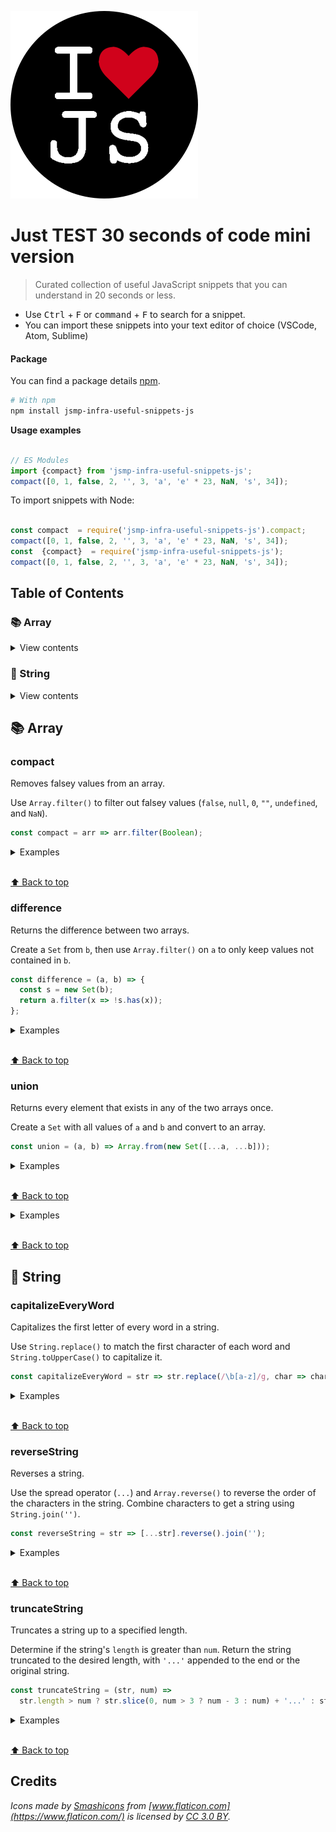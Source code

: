 ![Logo](./logo.png)

# Just TEST 30 seconds of code mini version

> Curated collection of useful JavaScript snippets that you can understand in 20 seconds or less.

- Use <kbd>Ctrl</kbd> + <kbd>F</kbd> or <kbd>command</kbd> + <kbd>F</kbd> to search for a snippet.
- You can import these snippets into your text editor of choice (VSCode, Atom, Sublime) 

#### Package

You can find a package details [npm](https://www.npmjs.com/package/jsmp-infra-useful-snippets-js).

```bash
# With npm
npm install jsmp-infra-useful-snippets-js
```



**Usage examples**

```js

// ES Modules
import {compact} from 'jsmp-infra-useful-snippets-js';
compact([0, 1, false, 2, '', 3, 'a', 'e' * 23, NaN, 's', 34]);
```

To import snippets with Node:

```js

const compact  = require('jsmp-infra-useful-snippets-js').compact;
compact([0, 1, false, 2, '', 3, 'a', 'e' * 23, NaN, 's', 34]);
const  {compact}  = require('jsmp-infra-useful-snippets-js');
compact([0, 1, false, 2, '', 3, 'a', 'e' * 23, NaN, 's', 34]);
```


## Table of Contents

### 📚 Array

<details>
<summary>View contents</summary>

* [`compact`](#compact)
* [`difference`](#difference)
* [`union`](#union)

</details>


### 📜 String

<details>
<summary>View contents</summary>


* [`capitalizeEveryWord`](#capitalizeeveryword)
* [`reverseString`](#reversestring)
* [`truncateString`](#truncatestring)


</details>

 ## 📚 Array



### compact

Removes falsey values from an array.

Use `Array.filter()` to filter out falsey values (`false`, `null`, `0`, `""`, `undefined`, and `NaN`).

```js
const compact = arr => arr.filter(Boolean);
```

<details>
<summary>Examples</summary>

```js
compact([0, 1, false, 2, '', 3, 'a', 'e' * 23, NaN, 's', 34]); // [ 1, 2, 3, 'a', 's', 34 ]
```

</details>

<br>[⬆ Back to top](#table-of-contents)



### difference

Returns the difference between two arrays.

Create a `Set` from `b`, then use `Array.filter()` on `a` to only keep values not contained in `b`.

```js
const difference = (a, b) => {
  const s = new Set(b);
  return a.filter(x => !s.has(x));
};
```

<details>
<summary>Examples</summary>

```js
difference([1, 2, 3], [1, 2, 4]); // [3]
```

</details>

<br>[⬆ Back to top](#table-of-contents)




### union

Returns every element that exists in any of the two arrays once.

Create a `Set` with all values of `a` and `b` and convert to an array.

```js
const union = (a, b) => Array.from(new Set([...a, ...b]));
```

<details>
<summary>Examples</summary>

```js
union([1, 2, 3], [4, 3, 2]); // [1,2,3,4]
```

</details>

<br>[⬆ Back to top](#table-of-contents)






<details>
<summary>Examples</summary>

```js
const users = [{ name: 'fred', age: 48 }, { name: 'barney', age: 36 }, { name: 'fred', age: 40 }];
orderBy(users, ['name', 'age'], ['asc', 'desc']); // [{name: 'barney', age: 36}, {name: 'fred', age: 48}, {name: 'fred', age: 40}]
orderBy(users, ['name', 'age']); // [{name: 'barney', age: 36}, {name: 'fred', age: 40}, {name: 'fred', age: 48}]
```

</details>

<br>[⬆ Back to top](#table-of-contents)


 ## 📜 String





### capitalizeEveryWord

Capitalizes the first letter of every word in a string.

Use `String.replace()` to match the first character of each word and `String.toUpperCase()` to capitalize it.

```js
const capitalizeEveryWord = str => str.replace(/\b[a-z]/g, char => char.toUpperCase());
```

<details>
<summary>Examples</summary>

```js
capitalizeEveryWord('hello world!'); // 'Hello World!'
```

</details>

<br>[⬆ Back to top](#table-of-contents)


### reverseString

Reverses a string.

Use the spread operator (`...`) and `Array.reverse()` to reverse the order of the characters in the string.
Combine characters to get a string using `String.join('')`.

```js
const reverseString = str => [...str].reverse().join('');
```

<details>
<summary>Examples</summary>

```js
reverseString('foobar'); // 'raboof'
```

</details>

<br>[⬆ Back to top](#table-of-contents)





### truncateString

Truncates a string up to a specified length.

Determine if the string's `length` is greater than `num`.
Return the string truncated to the desired length, with `'...'` appended to the end or the original string.

```js
const truncateString = (str, num) =>
  str.length > num ? str.slice(0, num > 3 ? num - 3 : num) + '...' : str;
```

<details>
<summary>Examples</summary>

```js
truncateString('boomerang', 7); // 'boom...'
```

</details>

<br>[⬆ Back to top](#table-of-contents)




## Credits

*Icons made by [Smashicons](https://www.flaticon.com/authors/smashicons) from [www.flaticon.com](https://www.flaticon.com/) is licensed by [CC 3.0 BY](http://creativecommons.org/licenses/by/3.0/).*

